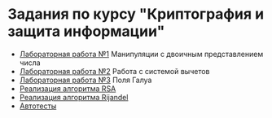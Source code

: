 # Задания по курсу  "Криптография и защита информации"

- [Лабораторная работа №1](https://github.com/dep-810b-studs/cryptography/blob/master/Cryptography.Arithmetic/WorkingWithBits) Манипуляции с двоичным представлением числа
- [Лабораторная работа №2](https://github.com/dep-810b-studs/cryptography/tree/master/Cryptography.Arithmetic/ResidueNumberSystem) Работа с системой вычетов
- [Лабораторная работа №3](https://github.com/dep-810b-studs/cryptography/tree/master/Cryptography.Arithmetic/GaloisField) Поля Галуа
- [Реализация алгоритма RSA](https://github.com/dep-810b-studs/cryptography/blob/master/Cryptography.Algorithms/RSA/RSACipher.cs)
- [Реализация алгоритма Rijandel](https://github.com/dep-810b-studs/cryptography/blob/master/Cryptography.Algorithms/RSA/RSACipher.cs)
- [Автотесты](https://github.com/dep-810b-studs/cryptography/tree/master/Cryptography.Autotests)
